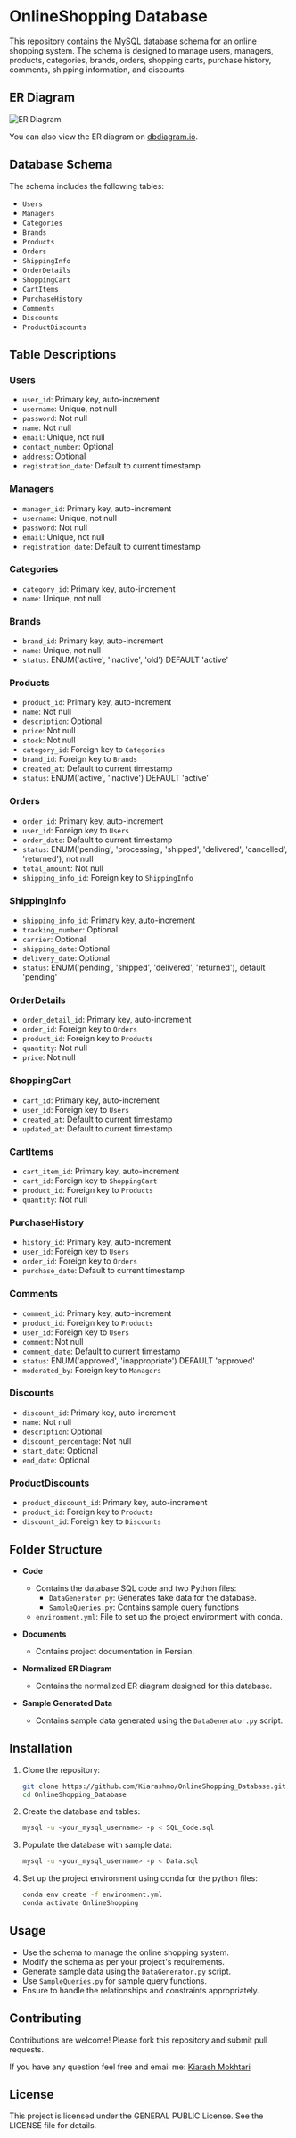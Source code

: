 # OnlineShopping Database

This repository contains the MySQL database schema for an online shopping system. The schema is designed to manage users, managers, products, categories, brands, orders, shopping carts, purchase history, comments, shipping information, and discounts.

## ER Diagram

![ER Diagram](Normalized_ER_Diagram/ER_Diagram.png)

You can also view the ER diagram on [dbdiagram.io](https://dbdiagram.io/d/DB_Project_Phase1_9830032-6682ae039939893daeb973ae).

## Database Schema

The schema includes the following tables:

- `Users`
- `Managers`
- `Categories`
- `Brands`
- `Products`
- `Orders`
- `ShippingInfo`
- `OrderDetails`
- `ShoppingCart`
- `CartItems`
- `PurchaseHistory`
- `Comments`
- `Discounts`
- `ProductDiscounts`

## Table Descriptions

### Users
- `user_id`: Primary key, auto-increment
- `username`: Unique, not null
- `password`: Not null
- `name`: Not null
- `email`: Unique, not null
- `contact_number`: Optional
- `address`: Optional
- `registration_date`: Default to current timestamp

### Managers
- `manager_id`: Primary key, auto-increment
- `username`: Unique, not null
- `password`: Not null
- `email`: Unique, not null
- `registration_date`: Default to current timestamp

### Categories
- `category_id`: Primary key, auto-increment
- `name`: Unique, not null

### Brands
- `brand_id`: Primary key, auto-increment
- `name`: Unique, not null
- `status`: ENUM('active', 'inactive', 'old') DEFAULT 'active'

### Products
- `product_id`: Primary key, auto-increment
- `name`: Not null
- `description`: Optional
- `price`: Not null
- `stock`: Not null
- `category_id`: Foreign key to `Categories`
- `brand_id`: Foreign key to `Brands`
- `created_at`: Default to current timestamp
- `status`: ENUM('active', 'inactive') DEFAULT 'active'

### Orders
- `order_id`: Primary key, auto-increment
- `user_id`: Foreign key to `Users`
- `order_date`: Default to current timestamp
- `status`: ENUM('pending', 'processing', 'shipped', 'delivered', 'cancelled', 'returned'), not null
- `total_amount`: Not null
- `shipping_info_id`: Foreign key to `ShippingInfo`

### ShippingInfo
- `shipping_info_id`: Primary key, auto-increment
- `tracking_number`: Optional
- `carrier`: Optional
- `shipping_date`: Optional
- `delivery_date`: Optional
- `status`: ENUM('pending', 'shipped', 'delivered', 'returned'), default 'pending'

### OrderDetails
- `order_detail_id`: Primary key, auto-increment
- `order_id`: Foreign key to `Orders`
- `product_id`: Foreign key to `Products`
- `quantity`: Not null
- `price`: Not null

### ShoppingCart
- `cart_id`: Primary key, auto-increment
- `user_id`: Foreign key to `Users`
- `created_at`: Default to current timestamp
- `updated_at`: Default to current timestamp

### CartItems
- `cart_item_id`: Primary key, auto-increment
- `cart_id`: Foreign key to `ShoppingCart`
- `product_id`: Foreign key to `Products`
- `quantity`: Not null

### PurchaseHistory
- `history_id`: Primary key, auto-increment
- `user_id`: Foreign key to `Users`
- `order_id`: Foreign key to `Orders`
- `purchase_date`: Default to current timestamp

### Comments
- `comment_id`: Primary key, auto-increment
- `product_id`: Foreign key to `Products`
- `user_id`: Foreign key to `Users`
- `comment`: Not null
- `comment_date`: Default to current timestamp
- `status`: ENUM('approved', 'inappropriate') DEFAULT 'approved'
- `moderated_by`: Foreign key to `Managers`

### Discounts
- `discount_id`: Primary key, auto-increment
- `name`: Not null
- `description`: Optional
- `discount_percentage`: Not null
- `start_date`: Optional
- `end_date`: Optional

### ProductDiscounts
- `product_discount_id`: Primary key, auto-increment
- `product_id`: Foreign key to `Products`
- `discount_id`: Foreign key to `Discounts`


## Folder Structure

- **Code**
  - Contains the database SQL code and two Python files:
    - `DataGenerator.py`: Generates fake data for the database.
    - `SampleQueries.py`: Contains sample query functions
  - `environment.yml`: File to set up the project environment with conda.

- **Documents**
  - Contains project documentation in Persian.

- **Normalized ER Diagram**
  - Contains the normalized ER diagram designed for this database.

- **Sample Generated Data**
  - Contains sample data generated using the `DataGenerator.py` script.

## Installation

1. Clone the repository:
   ```bash
   git clone https://github.com/Kiarashmo/OnlineShopping_Database.git
   cd OnlineShopping_Database
   ```

2. Create the database and tables:
   ```bash
   mysql -u <your_mysql_username> -p < SQL_Code.sql
   ```

3. Populate the database with sample data:
    ```bash
    mysql -u <your_mysql_username> -p < Data.sql
    ```

4. Set up the project environment using conda for the python files:
   ```bash
   conda env create -f environment.yml
   conda activate OnlineShopping
   ```

## Usage

- Use the schema to manage the online shopping system.
- Modify the schema as per your project's requirements.
- Generate sample data using the `DataGenerator.py` script.
- Use `SampleQueries.py` for sample query functions.
- Ensure to handle the relationships and constraints appropriately.

## Contributing

Contributions are welcome! Please fork this repository and submit pull requests.

If you have any question feel free and email me: [Kiarash Mokhtari](mailto:mokhtarikiarash@gmail.com)

## License

This project is licensed under the GENERAL PUBLIC License. See the LICENSE file for details.



